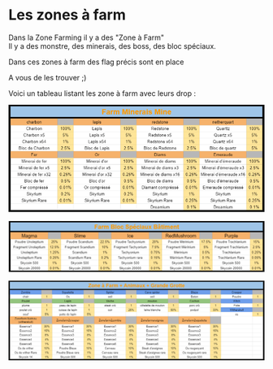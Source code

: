 # Les zones à farm

Dans la Zone Farming il y a des "Zone à Farm"  
Il y a des monstre, des minerais, des boss, des bloc spéciaux.   
  
Dans ces zones à farm des flag précis sont en place  
  
A vous de les trouver ;\)  
  
Voici un tableau listant les zone à farm avec leurs drop : 

![](../.gitbook/assets/farm-mine.png)

![](../.gitbook/assets/farm-bloc-speciaux.png)

![](../.gitbook/assets/autre-farm.png)

